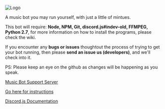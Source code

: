 ![Logo](https://cdn.discordapp.com/attachments/211274061794377729/224402276687675393/OS-MB-Github-Transparent.svg)



A music bot you may run yourself, with just a little of mintues.

This bot will require: **Node, NPM, Git, discord.js#indev-old, FFMPEG, Python 2.7**, for more information on how to install the programs, please check the wiki.

If you encounter any **bugs or issues** thoughtout the process of trying to get your bot running, then please **send an issue us (developers)**, and we'll check into it. 

PS: Please keep an eye on the github as changes will be happening as you speak.

[Music Bot Support Server](https://discord.gg/CVyVgap)

[Go here for instructions](https://github.com/developerCodex/musicbot/wiki/Installation)

[Discord.js Documentation](http://discordjs.readthedocs.io/en/8.1.0/index.html)
